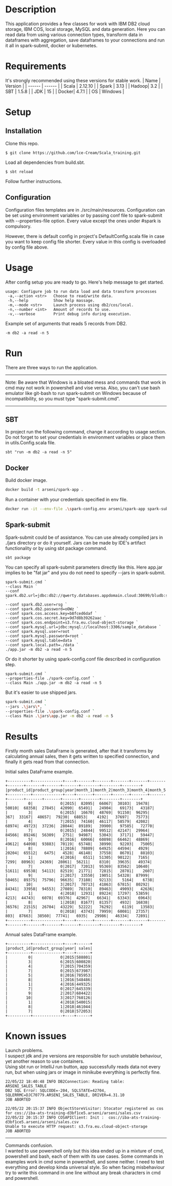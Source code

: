 # Description
This application provides a few classes for work with IBM DB2 cloud storage, IBM COS, local storage,
MySQL and data generation.
Here you can read data from using various connection types, transform data in dataframes with aggregation,
save dataframes to your connections and run it all in spark-submit, docker or kubernetes.


# Requirements
It's strongly recommended using these versions for stable work.
| Name | Version |
| ------ | ------ |
| Scala | 2.12.10 |
| Spark | 3.13    |
| Hadoop| 3.2     |
| SBT   | 1.5.8   |
| JDK   | 15      |
| Docker| 4.7.1   |
| OS    | Windows |


# Setup
## Installation
Clone this repo.

```shell
$ git clone https://github.com/lce-Cream/Scala_training.git
```

Load all dependencies from build.sbt.
```shell
$ sbt reload
```

Follow further instructions.

## Configuration
Configuration files templates are in ./src/main/resources.
Configuration can be set using environment variables or by passing conf file to spark-submit
with --properties-file option. Every value except the ones under #spark is compulsory.

However, there is default config in project's DefaultConfig.scala file in case you want to keep config file shorter.
Every value in this config is overloaded by config file above.


# Usage
After config setup you are ready to go. Here's help message to get started.
```text
usage: Configure job to run data load and data transform processes
 -a,--action <str>   Choose to read/write data.
 -h,--help           Show help massage.
 -m,--mode <str>     Launch process using db2/cos/local.
 -n,--number <int>   Amount of records to use.
 -v,--verbose        Print debug info during execution.
```

Example set of arguments that reads 5 records from DB2.
```text
-m db2 -a read -n 5
```


# Run
There are three ways to run the application.

---

Note: Be aware that Windows is a bloated mess and commands that work in cmd may not work in powershell and vise versa.
Also, you can't use bash emulator like git-bash to run spark-submit on Windows because of incompatibility,
so you must type "spark-submit.cmd".

---

## SBT
In project run the following command, change it according to usage section. Do not forget to set your credentials in
environment variables or place them in utils.Config.scala file.
```shell
sbt "run -m db2 -a read -n 5"
```


## Docker
Build docker image.
```bash
docker build -t arseni/spark-app .
```

Run a container with your credentials specified in env file.
```bash
docker run -it --env-file .\spark-config.env arseni/spark-app spark-submit --class Main --jars /app/*, app.jar -m db2 -a read -n 5
```


## Spark-submit
Spark-submit could be of assistance. You can use already compiled jars in ./jars directory or do it yourself.
Jars can be made by IDE's artifact functionality or by using sbt package command.
```shell
sbt package
```

You can specify all spark-submit parameters directly like this. Here app.jar implies to be "fat jar" and you do not
need to specify --jars in spark-submit.
```shell
spark-submit.cmd `
--class Main `
--conf spark.db2.url=jdbc:db2://qwerty.databases.appdomain.cloud:30699/bludb:sslConnection=true; `
--conf spark.db2.user=rsg `
--conf spark.db2.password=oOWz `
--conf spark.cos.access.key=b8fced6daf `
--conf spark.cos.secret.key=9d7d8b39262aac `
--conf spark.cos.endpoint=s3.fra.eu.cloud-object-storage `
--conf spark.mysql.url=jdbc:mysql://localhost:3306/sample_database `
--conf spark.mysql.user=root `
--conf spark.mysql.password=root `
--conf spark.mysql.table=data `
--conf spark.local.path=./data `
./app.jar -m db2 -a read -n 5
```

Or do it shorter by using spark-config.conf file described in configuration step.
```shell
spark-submit.cmd `
--properties-file ./spark-config.conf `
--class Main ./app.jar -m db2 -a read -n 5
```

But it's easier to use shipped jars.
```bash
spark-submit.cmd `
--jars .\jars\*, `
--properties-file .\spark-config.conf `
--class Main .\jars\app.jar -m db2 -a read -n 5
```


# Results
Firstly month sales DataFrame is generated, after that it transforms by calculating annual sales,
then it gets written to specified connection, and finally it gets read from that connection.

Initial sales DataFrame example.
```text
+----------+-------------+----+-------+-------+-------+-------+-------+-------+-------+-------+-------+--------+--------+--------+
|product_id|product_group|year|month_1|month_2|month_3|month_4|month_5|month_6|month_7|month_8|month_9|month_10|month_11|month_12|
+----------+-------------+----+-------+-------+-------+-------+-------+-------+-------+-------+-------+--------+--------+--------+
|         0|            0|2015|  82095|  66067|  30103|  19478|  50010|  68358|  27845|  42090|  65491|   24904|   69173|   43187|
|         3|            6|2015|  16670|  48769|  91150|  96295|    367|  33167|  48657|  79230|  68853|    4192|   37697|   75773|
|         4|            7|2015|  74160|  46117|  58579|  42082|  68974|  49723|  37236|  28044|  89189|   39900|   97585|   72770|
|         7|            0|2015|  24844|  99512|  42147|  29964|  84566|  89246|  56309|   2751|  94987|   53043|   37171|   59447|
|         5|            8|2016|  60066|  60898|  66462|  48869|  49612|  64098|  93883|  70119|  65748|   38990|   92203|   75005|
|         8|            1|2016|  78809|  64925|  44594|   4929|  20204|  65512|   6475|   4528|  46148|   37558|   86701|   88103|
|         1|            4|2016|   6511|  51305|  90122|   7165|   7299|  80963|  24369|  28061|  56211|    8310|   39635|   49374|
|         7|            0|2017|  72013|  95369|  83562|  10640|  51611|  69538|  54113|  82519|  21771|   72815|   28781|    2607|
|         9|            2|2017|  33550|  19051|  54328|  87999|  50465|  89375|  75796|  96635|  73188|   92133|    5164|    6738|
|        10|            3|2017|  70713|  41863|  67815|  80292|  84341|  33958|  94553|  27089|  78310|   89463|   49093|   42636|
|         1|            4|2018|  12931|  89224|  17297|  53859|   4213|  44743|   6078|  69376|  42967|   66341|   63343|   69643|
|         8|            1|2018|  81677|  81357|   4932|  16838|  36576|  21515|  26704|  43229|  52222|   76292|    6119|   13583|
|         7|            0|2018|  43743|  79959|  60081|  27357|    803|  87663|  38560|  77741|   6935|   29986|   46334|   72891|
+----------+-------------+----+-------+-------+-------+-------+-------+-------+-------+-------+-------+--------+--------+--------+
```

Annual sales DataFrame example.
```text
+----------+-------------+----+------+
|product_id|product_group|year| sales|
+----------+-------------+----+------+
|         0|            0|2015|588801|
|         3|            6|2015|600820|
|         4|            7|2015|704359|
|         7|            0|2015|673987|
|         5|            8|2016|785953|
|         8|            1|2016|548486|
|         1|            4|2016|449325|
|         7|            0|2017|645339|
|         9|            2|2017|684422|
|        10|            3|2017|760126|
|         1|            4|2018|540015|
|         8|            1|2018|461044|
|         7|            0|2018|572053|
+----------+-------------+----+------+
```

# Known issues
Launch problems.  
I suspect jdk and jre versions are responsible for such unstable behaviour, yet another reason to use containers.  
Using sbt run or IntelliJ run button, app successfully reads data not every run, but when
using jars or image in minikube everything is perfectly fine.
```text
22/05/22 18:40:48 INFO DB2Connection: Reading table: ARSENI_SALES_TABLE
DB2 SQL Error: SQLCODE=-204, SQLSTATE=42704, SQLERRMC=DJC70779.ARSENI_SALES_TABLE, DRIVER=4.31.10
JOB ABORTED
```
```text
22/05/22 20:15:37 INFO ObjectStoreVisitor: Stocator registered as cos for cos://iba-ats-training-d3bf1ce5.arseni/arseni/sales.csv
22/05/22 20:15:37 INFO COSAPIClient: Init :  cos://iba-ats-training-d3bf1ce5.arseni/arseni/sales.csv
Unable to execute HTTP request: s3.fra.eu.cloud-object-storage
JOB ABORTED
```

---

Commands confusion.  
I wanted to use powershell only but this idea ended up in a mixture of
cmd, powershell and bash, each of them with its use cases. Some commands in examples work in cmd some in powershell,
and some neither. I need to test everything and develop kinda universal style. So when facing misbehaviour try to
write this command in one line without any break characters in cmd and powershell.

